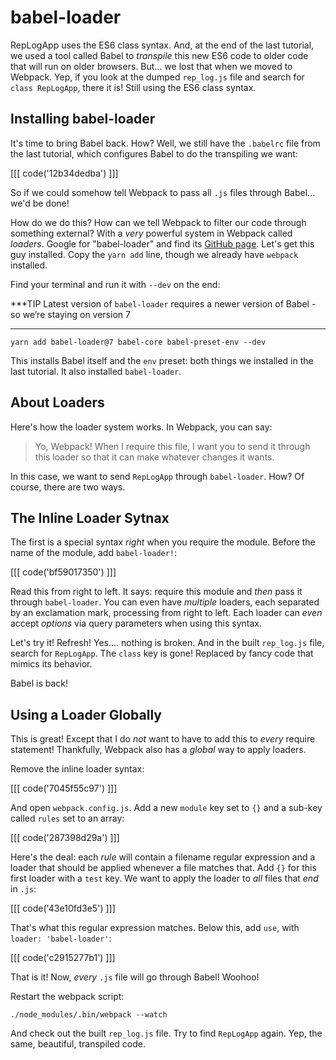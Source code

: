 # babel-loader

RepLogApp uses the ES6 class syntax. And, at the end of the last tutorial, we used a
tool called Babel to *transpile* this new ES6 code to older code that will run
on older browsers. But... we lost that when we moved to Webpack. Yep, if you look
at the dumped `rep_log.js` file and search for `class RepLogApp`, there it is!
Still using the ES6 class syntax.

## Installing babel-loader

It's time to bring Babel back. How? Well, we still have the `.babelrc` file from
the last tutorial, which configures Babel to do the transpiling we want:

[[[ code('12b34dedba') ]]]

So if we could somehow tell Webpack to pass all `.js` files through Babel...
we'd be done!

How do we do this? How can we tell Webpack to filter our code through something
external? With a *very* powerful system in Webpack called *loaders*. Google for
"babel-loader" and find its [GitHub page][babel_loader]. Let's get this guy installed.
Copy the `yarn add` line, though we already have `webpack` installed.

Find your terminal and run it with `--dev` on the end:

***TIP
Latest version of `babel-loader` requires a newer version of Babel - so 
we’re staying on version 7
***

```terminal-silent
yarn add babel-loader@7 babel-core babel-preset-env --dev
```

This installs Babel itself and the `env` preset: both things we installed in the
last tutorial. It also installed `babel-loader`.

## About Loaders

Here's how the loader system works. In Webpack, you can say:

> Yo, Webpack! When I require this file, I want you to send it through this loader
> so that it can make whatever changes it wants.

In this case, we want to send `RepLogApp` through `babel-loader`. How? Of course,
there are two ways.

## The Inline Loader Sytnax

The first is a special syntax *right* when you require the module. Before the
name of the module, add `babel-loader!`:

[[[ code('bf59017350') ]]]

Read this from right to left. It says: require this module and *then* pass it through
`babel-loader`. You can even have *multiple* loaders, each separated by an exclamation
mark, processing from right to left. Each loader can *even* accept *options* via
query parameters when using this syntax.

Let's try it! Refresh! Yes.... nothing is broken. And in the built `rep_log.js` file,
search for `RepLogApp`. The `class` key is gone! Replaced by fancy code that mimics
its behavior.

Babel is back!

## Using a Loader Globally

This is great! Except that I do *not* want to have to add this to *every* require
statement! Thankfully, Webpack also has a *global* way to apply loaders.

Remove the inline loader syntax:

[[[ code('7045f55c97') ]]]

And open `webpack.config.js`. Add a new `module` key set to `{}` and a sub-key
called `rules` set to an array:

[[[ code('287398d29a') ]]]

Here's the deal: each *rule* will contain a filename regular expression and a loader
that should be applied whenever a file matches that. Add `{}` for this first
loader with a `test` key. We want to apply the loader to *all* files that *end*
in `.js`:

[[[ code('43e10fd3e5') ]]]

That's what this regular expression matches. Below this, add `use`, with
`loader: 'babel-loader'`:

[[[ code('c2915277b1') ]]]

That is it! Now, *every* `.js` file will go through Babel! Woohoo!

Restart the webpack script:

```terminal-silent
./node_modules/.bin/webpack --watch
```

And check out the built `rep_log.js` file. Try to find `RepLogApp` again. Yep, the
same, beautiful, transpiled code.


[babel_loader]: https://github.com/babel/babel-loader
